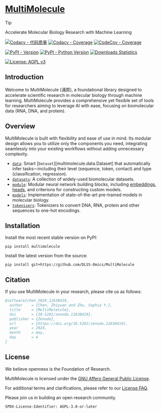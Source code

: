 # [MultiMolecule](https://multimolecule.danling.org)

> [!TIP]
> Accelerate Molecular Biology Research with Machine Learning

[![Codacy - 代码质量](https://app.codacy.com/project/badge/Grade/ad5fd8904c2e426bb0a865a9160d6c69)](https://app.codacy.com/gh/DLS5-Omics/multimolecule/dashboard?utm_source=gh&utm_medium=referral&utm_content=&utm_campaign=Badge_grade)
[![Codacy - Coverage](https://app.codacy.com/project/badge/Coverage/ad5fd8904c2e426bb0a865a9160d6c69)](https://app.codacy.com/gh/DLS5-Omics/multimolecule/dashboard?utm_source=gh&utm_medium=referral&utm_content=&utm_campaign=Badge_coverage)
[![CodeCov - Coverage](https://codecov.io/gh/DLS5-Omics/multimolecule/graph/badge.svg?token=G9WGWCOFQE)](https://codecov.io/gh/DLS5-Omics/multimolecule)

[![PyPI - Version](https://img.shields.io/pypi/v/multimolecule)](https://pypi.org/project/multimolecule)
[![PyPI - Python Version](https://img.shields.io/pypi/pyversions/multimolecule)](https://pypi.org/project/multimolecule)
[![Downloads Statistics](https://static.pepy.tech/badge/multimolecule/month)](https://multimolecule.danling.org)

[![License: AGPL v3](https://img.shields.io/badge/License-AGPL%20v3-blue.svg)](https://www.gnu.org/licenses/agpl-3.0)

## Introduction

Welcome to MultiMolecule (浦原), a foundational library designed to accelerate scientific research in molecular biology through machine learning.
MultiMolecule provides a comprehensive yet flexible set of tools for researchers aiming to leverage AI with ease, focusing on biomolecular data (RNA, DNA, and protein).

## Overview

MultiMolecule is built with flexibility and ease of use in mind.
Its modular design allows you to utilize only the components you need, integrating seamlessly into your existing workflows without adding unnecessary complexity.

- [`data`](data): Smart [`Dataset`][multimolecule.data.Dataset] that automatically infer tasks—including their level (sequence, token, contact) and type (classification, regression).
- [`datasets`](datasets): A collection of widely-used biomolecular datasets.
- [`module`](module): Modular neural network building blocks, including [embeddings](module/embeddings), [heads](module/heads), and criterions for constructing custom models.
- [`models`](models): Implementation of state-of-the-art pre-trained models in molecular biology.
- [`tokenisers`](tokenisers): Tokenizers to convert DNA, RNA, protein and other sequences to one-hot encodings.
<!-- - [`runner`](runner): A powerful and extensible runner allows users to fine-tune models, evaluate and predict with ease. -->

## Installation

Install the most recent stable version on PyPI:

```shell
pip install multimolecule
```

Install the latest version from the source:

```shell
pip install git+https://github.com/DLS5-Omics/MultiMolecule
```

## Citation

If you use MultiMolecule in your research, please cite us as follows:

```bibtex
@software{chen_2024_12638419,
  author    = {Chen, Zhiyuan and Zhu, Sophia Y.},
  title     = {MultiMolecule},
  doi       = {10.5281/zenodo.12638419},
  publisher = {Zenodo},
  url       = {https://doi.org/10.5281/zenodo.12638419},
  year      = 2024,
  month     = may,
  day       = 4
}
```

## License

We believe openness is the Foundation of Research.

MultiMolecule is licensed under the [GNU Affero General Public License](license.md).

For additional terms and clarifications, please refer to our [License FAQ](license-faq.md).

Please join us in building an open research community.

`SPDX-License-Identifier: AGPL-3.0-or-later`
